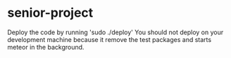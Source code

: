 senior-project
==============
Deploy the code by running 'sudo ./deploy'
You should not deploy on your development machine because it remove the test packages and starts meteor in the background.
